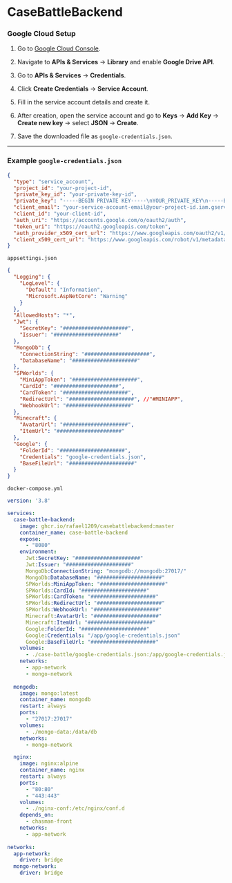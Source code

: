 # CaseBattleBackend

### Google Cloud Setup

1. Go to [Google Cloud Console](https://console.cloud.google.com).

2. Navigate to **APIs & Services** → **Library** and enable **Google Drive API**.

3. Go to **APIs & Services** → **Credentials**.

4. Click **Create Credentials** → **Service Account**.

5. Fill in the service account details and create it.

6. After creation, open the service account and go to **Keys** → **Add Key** → **Create new key** → select **JSON** → **Create**.

7. Save the downloaded file as `google-credentials.json`.

---

### Example `google-credentials.json`

```json
{
  "type": "service_account",
  "project_id": "your-project-id",
  "private_key_id": "your-private-key-id",
  "private_key": "-----BEGIN PRIVATE KEY-----\nYOUR_PRIVATE_KEY\n-----END PRIVATE KEY-----\n",
  "client_email": "your-service-account-email@your-project-id.iam.gserviceaccount.com",
  "client_id": "your-client-id",
  "auth_uri": "https://accounts.google.com/o/oauth2/auth",
  "token_uri": "https://oauth2.googleapis.com/token",
  "auth_provider_x509_cert_url": "https://www.googleapis.com/oauth2/v1/certs",
  "client_x509_cert_url": "https://www.googleapis.com/robot/v1/metadata/x509/your-service-account-email%40your-project-id.iam.gserviceaccount.com"
}
```

`appsettings.json`
```json
{
  "Logging": {
    "LogLevel": {
      "Default": "Information",
      "Microsoft.AspNetCore": "Warning"
    }
  },
  "AllowedHosts": "*",
  "Jwt": {
    "SecretKey": "#####################",
    "Issuer": "#####################"
  },
  "MongoDb": {
    "ConnectionString": "#####################",
    "DatabaseName": "#####################"
  },
  "SPWorlds": {
    "MiniAppToken": "#####################",
    "CardId": "#####################",
    "CardToken": "#####################",
    "RedirectUrl": "#####################", //"#MINIAPP",
    "WebhookUrl": "#####################"
  },
  "Minecraft": {
    "AvatarUrl": "#####################",
    "ItemUrl": "#####################"
  },
  "Google": {
    "FolderId": "#####################",
    "Credentials": "google-credentials.json",
    "BaseFileUrl": "#####################"
  }
}
```

`docker-compose.yml`
```yml
version: '3.8'

services:
  case-battle-backend:
    image: ghcr.io/rafael1209/casebattlebackend:master
    container_name: case-battle-backend
    expose:
      - "8080"    
    environment:
      Jwt:SecretKey: "#####################"
      Jwt:Issuer: "#####################"
      MongoDb:ConnectionString: "mongodb://mongodb:27017/"
      MongoDb:DatabaseName: "#####################"
      SPWorlds:MiniAppToken: "#####################"
      SPWorlds:CardId: "#####################"
      SPWorlds:CardToken: "#####################"
      SPWorlds:RedirectUrl: "#####################"
      SPWorlds:WebhookUrl: "#####################"
      Minecraft:AvatarUrl: "#####################"
      Minecraft:ItemUrl: "#####################"
      Google:FolderId: "#####################"
      Google:Credentials: "/app/google-credentials.json"
      Google:BaseFileUrl: "#####################"
    volumes:
      - ./case-battle/google-credentials.json:/app/google-credentials.json:ro
    networks:
      - app-network
      - mongo-network
  
  mongodb:
    image: mongo:latest
    container_name: mongodb
    restart: always
    ports:
      - "27017:27017"
    volumes:
      - ./mongo-data:/data/db
    networks:
      - mongo-network

  nginx:
    image: nginx:alpine
    container_name: nginx
    restart: always
    ports:
      - "80:80"
      - "443:443"
    volumes:
      - ./nginx-conf:/etc/nginx/conf.d
    depends_on:
      - chasman-front
    networks:
      - app-network
      
networks:
  app-network:
    driver: bridge
  mongo-network:
    driver: bridge
```

